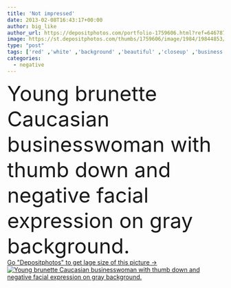 ```yaml
---
title: 'Not impressed'
date: 2013-02-08T16:43:17+00:00
author: big_like
author_url: https://depositphotos.com/portfolio-1759606.html?ref=64678756
image: https://st.depositphotos.com/thumbs/1759606/image/1984/19844853/api_thumb_450.jpg?forcejpeg=true
type: "post"
tags: ['red' ,'white' ,'background' ,'beautiful' ,'closeup' ,'business' ,'person' ,'sign' ,'young' ,'people' ,'women' ,'caucasian' ,'natural' ,'face' ,'brunette' ,'square' ,'hand' ,'gray' ,'symbol' ,'emotion' ,'expression' ,'concept' ,'impressive' ,'woman' ,'finger' ,'thumb' ,'work' ,'job' ,'down' ,'negative' ,'angry' ,'bad' ,'lips' ,'sad' ,'upset' ,'failure' ,'gesture' ,'signal' ,'businesswoman' ,'not' ,'wrong' ,'fail' ,'unhappy' ,'rejection' ,'Impression' ,'disapproval' ,'dislike' ,'impressed' ,'mulher' ,'Triste' ]
categories: 
  - negative
---
```

<div aling="center">
            <font size="60"> Young brunette Caucasian businesswoman with thumb down and negative facial expression on gray background.</font>   
</div>
<div>
    <a href='https://depositphotos.com/19844853/stock-photo-not-impressed.html?ref=64678756' target=_blank > Go "Depositphotos" to get lage size of this picture ->
        <img href='https://depositphotos.com/19844853/stock-photo-not-impressed.html?ref=64678756' src='https://st.depositphotos.com/1759606/1984/i/950/depositphotos_19844853-stock-photo-not-impressed.jpg?forcejpeg=true' alt='Young brunette Caucasian businesswoman with thumb down and negative facial expression on gray background.' >
    </a>
</div>
